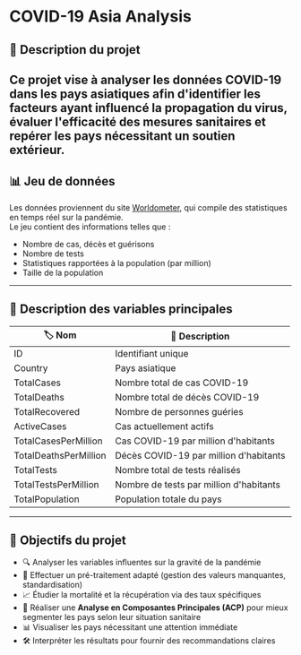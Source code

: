 # COVID-19 Asia Analysis

## 📌 **Description du projet**  
Ce projet vise à analyser les données COVID-19 dans les pays asiatiques afin d'identifier les facteurs ayant influencé la propagation du virus, évaluer l'efficacité des mesures sanitaires et repérer les pays nécessitant un soutien extérieur.
---

## 📊 **Jeu de données**  
Les données proviennent du site [Worldometer](https://www.worldometers.info/coronavirus/), qui compile des statistiques en temps réel sur la pandémie.  
Le jeu contient des informations telles que :
- Nombre de cas, décès et guérisons
- Nombre de tests
- Statistiques rapportées à la population (par million)
- Taille de la population

---

## 📌 **Description des variables principales**

| 🏷️ Nom               | 📝 Description                                         |
|----------------------|--------------------------------------------------------|
| ID                   | Identifiant unique                                     |
| Country              | Pays asiatique                                          |
| TotalCases           | Nombre total de cas COVID-19                           |
| TotalDeaths          | Nombre total de décès COVID-19                         |
| TotalRecovered       | Nombre de personnes guéries                            |
| ActiveCases          | Cas actuellement actifs                                |
| TotalCasesPerMillion | Cas COVID-19 par million d'habitants                    |
| TotalDeathsPerMillion| Décès COVID-19 par million d'habitants                  |
| TotalTests           | Nombre total de tests réalisés                         |
| TotalTestsPerMillion | Nombre de tests par million d'habitants                 |
| TotalPopulation      | Population totale du pays                              |

---

## 🎯 **Objectifs du projet**
- 🔍 Analyser les variables influentes sur la gravité de la pandémie
- 🔄 Effectuer un pré-traitement adapté (gestion des valeurs manquantes, standardisation)
- 📈 Étudier la mortalité et la récupération via des taux spécifiques
- 🧠 Réaliser une **Analyse en Composantes Principales (ACP)** pour mieux segmenter les pays selon leur situation sanitaire
- 📊 Visualiser les pays nécessitant une attention immédiate
- 🛠️ Interpréter les résultats pour fournir des recommandations claires



